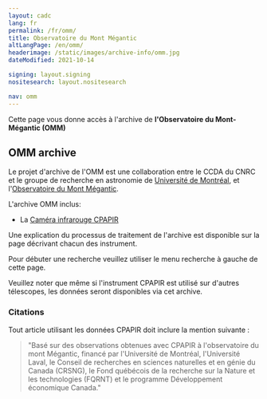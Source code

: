 ```yaml
---
layout: cadc
lang: fr
permalink: /fr/omm/
title: Observatoire du Mont Mégantic
altLangPage: /en/omm/
headerimage: /static/images/archive-info/omm.jpg
dateModified: 2021-10-14

signing: layout.signing
nositesearch: layout.nositesearch

nav: omm
---
```


<p>Cette page vous donne accès à l'archive de <strong>l'Observatoire du Mont-Mégantic (OMM)</strong></p>

<h2> OMM archive </h2>

<p>
Le projet d'archive de l'OMM est une collaboration entre le CCDA du CNRC et le groupe de recherche en astronomie
de <a rel="external" href="http://www.astro.umontreal.ca/groupe/" class="ui-link">Université de Montréal</a>, et 
l'<a rel="external" href="http://omm.craq-astro.ca" class="ui-link">Observatoire du Mont Mégantic</a>.</p>

<p> L'archive OMM inclus: </p>
   
<ul>
<li>La <a rel="external" href="http://genesis.astro.umontreal.ca" class="ui-link">Caméra infrarouge CPAPIR</a></li>
</ul>

<p>Une explication du processus de traitement de l'archive est disponible sur la page décrivant chacun des instrument.</p>

<p>Pour débuter une recherche veuillez utiliser le menu recherche à gauche de cette page. </p>

<p> Veuillez noter que même si l'instrument CPAPIR est utilisé sur d'autres télescopes, les données seront
disponibles via cet archive. </p>

<h3> Citations </h3>

<p>
Tout article utilisant les données CPAPIR doit inclure la mention suivante :
</p>
<blockquote>
    "Basé sur des observations obtenues avec CPAPIR à l'observatoire du mont Mégantic, financé par l'Université de Montréal, l'Université Laval, le Conseil de recherches en sciences naturelles et en génie du Canada (CRSNG), le Fond québécois de la recherche sur la Nature et les technologies (FQRNT) et le programme Développement économique Canada."
</blockquote>
